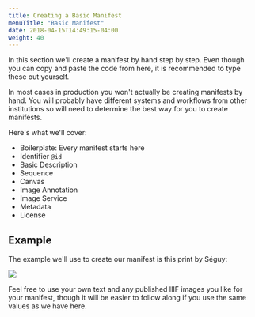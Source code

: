 ```yaml
---
title: Creating a Basic Manifest
menuTitle: "Basic Manifest"
date: 2018-04-15T14:49:15-04:00
weight: 40
---
```


In this section we'll create a manifest by hand step by step. Even though you can copy and paste the code from here, it is recommended to type these out yourself.

In most cases in production you won't actually be creating manifests by hand. You will probably have different systems and workflows from other institutions so will need to determine the best way for you to create manifests.

<!-- #todo:290 refer back to the charts here for required and recommended properties: http://iiif.io/api/presentation/2.1/#b-summary-of-metadata-requirements -->

Here's what we'll cover:

- Boilerplate: Every manifest starts here
- Identifier `@id`
- Basic Description
- Sequence
- Canvas
- Image Annotation
- Image Service
- Metadata
- License

<!-- #backlog:230 Consider covering these aspects of Presentation as well: ranges and structures; layers; otherContent; within -->

## Example

The example we'll use to create our manifest is this print by Séguy:

![](https://iiif.lib.ncsu.edu/iiif/segPap_022/full/400,/0/default.jpg)

Feel free to use your own text and any published IIIF images you like for your manifest, though it will be easier to follow along if you use the same values as we have here.

<!-- #todo:140 confirm that we're not missing any required or strongly recommended properties for each type of thing as we create the manifest -->
